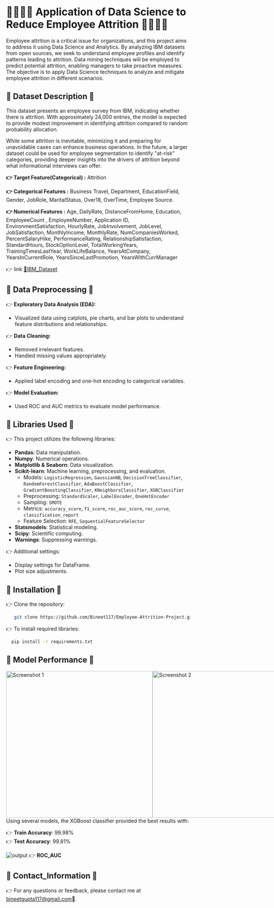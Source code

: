 
# 👨‍💼👨‍💼 Application of Data Science to Reduce Employee Attrition 👨‍💼👨‍💼

Employee attrition is a critical issue for organizations, and this project aims to address it using Data Science and Analytics. By analyzing IBM datasets from open sources, we seek to understand employee profiles and identify patterns leading to attrition. Data mining techniques will be employed to predict potential attrition, enabling managers to take proactive measures. The objective is to apply Data Science techniques to analyze and mitigate employee attrition in different scenarios.




## 🛑 Dataset Description 🛑

This dataset presents an employee survey from IBM, indicating whether there is attrition. With approximately 24,000 entries, the model is expected to provide modest improvement in identifying attrition compared to random probability allocation.

While some attrition is inevitable, minimizing it and preparing for unavoidable cases can enhance business operations. In the future, a larger dataset could be used for employee segmentation to identify "at-risk" categories, providing deeper insights into the drivers of attrition beyond what informational interviews can offer.

**👉 Target Feature(Categorical) :** Attrition

**👉 Categorical Features :** Business Travel, Department, EducationField, Gender, JobRole,  MaritalStatus, Over18,
                          OverTime, Employee Source.
                          
**👉 Numerical Features :** Age, DailyRate, DistanceFromHome, Education, EmployeeCount , EmployeeNumber, 
                        Application ID, EnvironmentSatisfaction, HourlyRate, JobInvolvement, JobLevel,
                        JobSatisfaction, MonthlyIncome, MonthlyRate, NumCompaniesWorked, PercentSalaryHike,
                        PerformanceRating, RelationshipSatisfaction, StandardHours, StockOptionLevel,
                        TotalWorkingYears, TrainingTimesLastYear, WorkLifeBalance, YearsAtCompany,
                        YearsInCurrentRole, YearsSinceLastPromotion, YearsWithCurrManager

👉 link  [ 🔗IBM_Dataset](https://www.kaggle.com/datasets/pavansubhasht/ibm-hr-analytics-attrition-dataset)
## 🛑 Data Preprocessing 🛑

👉 **Exploratory Data Analysis (EDA):**
   - Visualized data using catplots, pie charts, and bar plots to understand feature distributions and relationships.

👉 **Data Cleaning:**
   - Removed irrelevant features.
   - Handled missing values appropriately.

👉 **Feature Engineering:**
   - Applied label encoding and one-hot encoding to categorical variables.

👉 **Model Evaluation:**
   - Used ROC and AUC metrics to evaluate model performance.

## 🛑 Libraries Used 🛑

👉 This project utilizes the following libraries:

- **Pandas**: Data manipulation.
- **Numpy**: Numerical operations.
- **Matplotlib & Seaborn**: Data visualization.
- **Scikit-learn**: Machine learning, preprocessing, and evaluation.
  - Models: `LogisticRegression`, `GaussianNB`, `DecisionTreeClassifier`, `RandomForestClassifier`, `AdaBoostClassifier`, `GradientBoostingClassifier`, `KNeighborsClassifier`, `XGBClassifier`
  - Preprocessing: `StandardScaler`, `LabelEncoder`, `OneHotEncoder`
  - Sampling: `SMOTE`
  - Metrics: `accuracy_score`, `f1_score`, `roc_auc_score`, `roc_curve`, `classification_report`
  - Feature Selection: `RFE`, `SequentialFeatureSelector`
- **Statsmodels**: Statistical modeling.
- **Scipy**: Scientific computing.
- **Warnings**: Suppressing warnings.

👉 Additional settings:
- Display settings for DataFrame.
- Plot size adjustments.

## 🛑 Installation 🛑

👉 Clone the repository:

```bash
   git clone https://github.com/Bineet117/Employee-Attrition-Project.git
```

👉 To install required libraries:

```bash
  pip install -r requirements.txt
```
 

    
## 🛑 Model Performance 🛑

<div style="display:flex; justify-content:space-between;">
  <img src="https://github.com/user-attachments/assets/851175b0-0f63-4669-9efc-bdaeef8d0d8b" alt="Screenshot 1" width="400"/>
  <img src="https://github.com/user-attachments/assets/2fcf1cec-f936-4e61-b8b7-9586d1f1c4e1" alt="Screenshot 2" width="400"/>
</div>
Using several models, the XGBoost classifier provided the best results with:

👉 **Train Accuracy**: 99.98%    
👉 **Test Accuracy**: 99.81%

![output](https://github.com/user-attachments/assets/329fe168-1307-4f58-b7b5-3be6c9e98504)
👉 **ROC_AUC** 


## 🛑 Contact_Information 🛑
👉 For any questions or feedback, please contact me at bineetgupta117@gmail.com📧.
